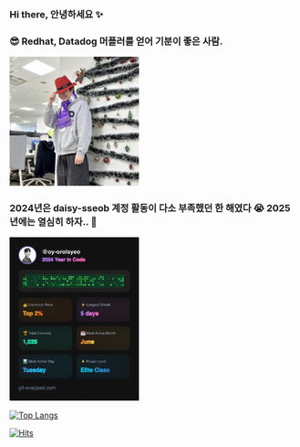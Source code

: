 ### Hi there, 안녕하세요 ✨

### 😎 Redhat, Datadog 머플러를 얻어 기분이 좋은 사람.
<img src="./image/redhat.jpeg" style="width:45%">

### 2024년은 daisy-sseob 계정 활동이 다소 부족했던 한 해였다 😭 2025년에는 열심히 하자.. 🚀
<img src="./image/2024.png" style="width:45%">

<br>

<!-- ![github stats](https://github-readme-stats.vercel.app/api?username=hyun-sseob&show_icons=true&private=true&theme=flag-india&hide_border=true) -->
[![Top Langs](https://github-readme-stats.vercel.app/api/top-langs/?username=daisy-sseob&layout=compact&hide=javascript,html,css)](https://github.com/hyun-sseob)


[![Hits](https://hits.seeyoufarm.com/api/count/incr/badge.svg?url=https%3A%2F%2Fgithub.com%2Fhyun-soep&count_bg=%23FF4500&title_bg=%232A2D2E&icon=java.svg&icon_color=%23FFFFFF&title=hits&edge_flat=false)](https://hits.seeyoufarm.com)


